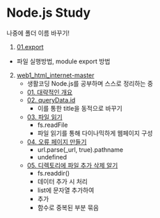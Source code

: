# Node.js Study

나중에 폴더 이름 바꾸기!

1) <a href="./01.export">01.export</a>
  - 파일 실행방법, module export 방법

2) <a href="./web1_html_internet-master">web1_html_internet-master</a>
    - 생활코딩 Node.js를 공부하며 스스로 정리하는 중
    - <a href="./web1_html_internet-master/01">01. 대략적인 개요</a>
    - <a href="./web1_html_internet-master/02">02. queryData.id</a>
      - 이를 통한 title을 동적으로 바꾸기
    - <a href="./web1_html_internet-master/03">03. 파일 읽기</a>
      - fs.readFile
      - 파일 읽기를 통해 다이나믹하게 웹페이지 구성
    - <a href="./web1_html_internet-master/04">04. 오류 페이지 만들기</a>
      - url.parse(_url, true).pathname
      - undefined
    - <a href="./web1_html_internet-master/05">05. 디렉토리에 파일 추가 삭제 알기</a>
      - fs.readdir()
      - 데이터 추가 시 처리
      - list에 문자열 추가하여 <li> 추가
      - 함수로 중복된 부분 묶음


